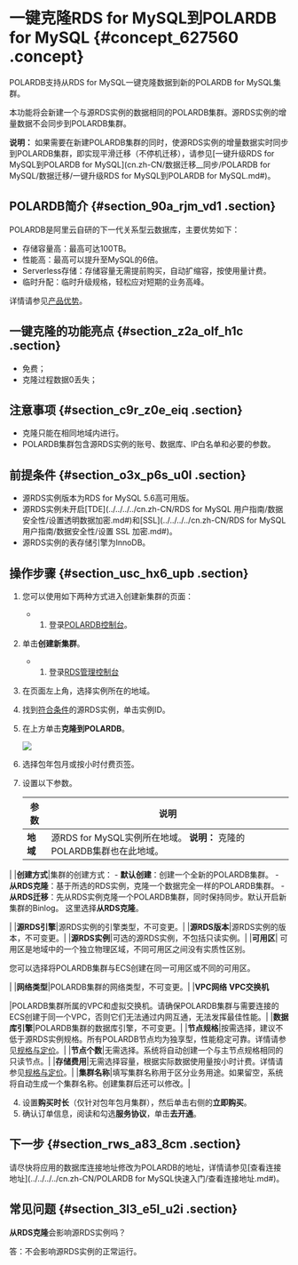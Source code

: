 # 一键克隆RDS for MySQL到POLARDB for MySQL {#concept_627560 .concept}

POLARDB支持从RDS for MySQL一键克隆数据到新的POLARDB for MySQL集群。

本功能将会新建一个与源RDS实例的数据相同的POLARDB集群。源RDS实例的增量数据不会同步到POLARDB集群。

**说明：** 如果需要在新建POLARDB集群的同时，使源RDS实例的增量数据实时同步到POLARDB集群，即实现平滑迁移（不停机迁移），请参见[一键升级RDS for MySQL到POLARDB for MySQL](cn.zh-CN/数据迁移__同步/POLARDB for MySQL/数据迁移/一键升级RDS for MySQL到POLARDB for MySQL.md#)。

## POLARDB简介 {#section_90a_rjm_vd1 .section}

POLARDB是阿里云自研的下一代关系型云数据库，主要优势如下：

-   存储容量高：最高可达100TB。
-   性能高：最高可以提升至MySQL的6倍。
-   Serverless存储：存储容量无需提前购买，自动扩缩容，按使用量计费。
-   临时升配：临时升级规格，轻松应对短期的业务高峰。

详情请参见[产品优势](../../../../cn.zh-CN/产品简介/产品优势.md#)。

## 一键克隆的功能亮点 {#section_z2a_olf_h1c .section}

-   免费；
-   克隆过程数据0丢失；

## 注意事项 {#section_c9r_z0e_eiq .section}

-   克隆只能在相同地域内进行。
-   POLARDB集群包含源RDS实例的账号、数据库、IP白名单和必要的参数。

## 前提条件 {#section_o3x_p6s_u0l .section}

-   源RDS实例版本为RDS for MySQL 5.6高可用版。
-   源RDS实例未开启[TDE](../../../../cn.zh-CN/RDS for MySQL 用户指南/数据安全性/设置透明数据加密.md#)和[SSL](../../../../cn.zh-CN/RDS for MySQL 用户指南/数据安全性/设置 SSL 加密.md#)。
-   源RDS实例的表存储引擎为InnoDB。

## 操作步骤 {#section_usc_hx6_upb .section}

1.  您可以使用如下两种方式进入创建新集群的页面：
    -   1.  登录[POLARDB控制台](https://polardb.console.aliyun.com)。
2.  单击**创建新集群**。
    -   1.  登录[RDS管理控制台](https://rds.console.aliyun.com/)
2.  在页面左上角，选择实例所在的地域。
3.  找到[符合条件](#section_o3x_p6s_u0l)的源RDS实例，单击实例ID。
4.  在上方单击**克隆到POLARDB**。

    ![](http://static-aliyun-doc.oss-cn-hangzhou.aliyuncs.com/assets/img/505489/156265304551093_zh-CN.png)

2.  选择包年包月或按小时付费页签。
3.  设置以下参数。

    |参数|说明|
    |--|--|
    |**地域**|源RDS for MySQL实例所在地域。 **说明：** 克隆的POLARDB集群也在此地域。

 |
    |**创建方式**|集群的创建方式：     -   **默认创建**：创建一个全新的POLARDB集群。
    -   **从RDS克隆**：基于所选的RDS实例，克隆一个数据完全一样的POLARDB集群。
    -   **从RDS迁移**：先从RDS实例克隆一个POLARDB集群，同时保持同步。默认开启新集群的Binlog。
 这里选择**从RDS克隆**。

 |
    |**源RDS引擎**|源RDS实例的引擎类型，不可变更。|
    |**源RDS版本**|源RDS实例的版本，不可变更。|
    |**源RDS实例**|可选的源RDS实例，不包括只读实例。|
    |**可用区**| 可用区是地域中的一个独立物理区域，不同可用区之间没有实质性区别。

 您可以选择将POLARDB集群与ECS创建在同一可用区或不同的可用区。

 |
    |**网络类型**|POLARDB集群的网络类型，不可变更。|
    |**VPC网络** **VPC交换机**

 |POLARDB集群所属的VPC和虚拟交换机。请确保POLARDB集群与需要连接的ECS创建于同一个VPC，否则它们无法通过内网互通，无法发挥最佳性能。|
    |**数据库引擎**|POLARDB集群的数据库引擎，不可变更。|
    |**节点规格**|按需选择，建议不低于源RDS实例规格。所有POLARDB节点均为独享型，性能稳定可靠。详情请参见[规格与定价](../../../../cn.zh-CN/产品定价/规格与定价.md#)。|
    |**节点个数**|无需选择。系统将自动创建一个与主节点规格相同的只读节点。|
    |**存储费用**|无需选择容量，根据实际数据使用量按小时计费。详情请参见[规格与定价](../../../../cn.zh-CN/产品定价/规格与定价.md#)。|
    |**集群名称**|填写集群名称用于区分业务用途。如果留空，系统将自动生成一个集群名称。创建集群后还可以修改。|

4.  设置**购买时长**（仅针对包年包月集群），然后单击右侧的**立即购买**。
5.  确认订单信息，阅读和勾选**服务协议**，单击**去开通**。

## 下一步 {#section_rws_a83_8cm .section}

请尽快将应用的数据库连接地址修改为POLARDB的地址，详情请参见[查看连接地址](../../../../cn.zh-CN/POLARDB for MySQL快速入门/查看连接地址.md#)。

## 常见问题 {#section_3l3_e5l_u2i .section}

**从RDS克隆**会影响源RDS实例吗？

答：不会影响源RDS实例的正常运行。

